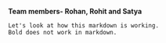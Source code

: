 **Team members- Rohan, Rohit and Satya**
```
Let's look at how this markdown is working.
Bold does not work in markdown.
```

